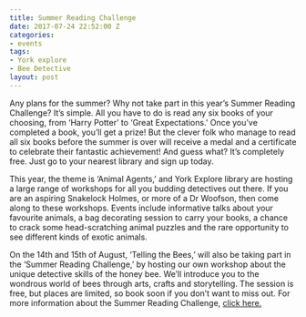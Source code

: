 ```yaml
---
title: Summer Reading Challenge
date: 2017-07-24 22:52:00 Z
categories:
- events
tags:
- York explore
- Bee Detective
layout: post
---
```


Any plans for the summer? Why not take part in this year’s Summer Reading Challenge? It’s simple. All you have to do is read any six books of your choosing, from ‘Harry Potter’ to ‘Great Expectations.’ Once you’ve completed a book, you’ll get a prize! But the clever folk who manage to read all six books before the summer is over will receive a medal and a certificate to celebrate their fantastic achievement! And guess what? It’s completely free. Just go to your nearest library and sign up today. 

This year, the theme is ‘Animal Agents,’ and York Explore library are hosting a large range of workshops for all you budding detectives out there. If you are an aspiring Snakelock Holmes, or more of a Dr Woofson, then come along to these workshops. Events include informative talks about your favourite animals, a bag decorating session to carry your books, a chance to crack some head-scratching animal puzzles and the rare opportunity to see different kinds of exotic animals. 

On the 14th and 15th of August, ‘Telling the Bees,’ will also be taking part in the ‘Summer Reading Challenge,’ by hosting our own workshop about the unique detective skills of the honey bee. We’ll introduce you to the wondrous world of bees through arts, crafts and storytelling. The session is free, but places are limited, so book soon if you don’t want to miss out. For more information about the Summer Reading Challenge, [click here.](http://www.exploreyork.org.uk/children/summer-reading-challenge/) 
